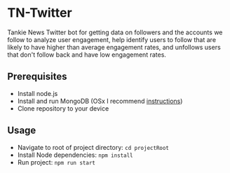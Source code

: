 # TN-Twitter
Tankie News Twitter bot for getting data on followers and the accounts we follow to analyze user engagement, help identify users to follow that are likely to have higher than average engagement rates, and unfollows users that don't follow back and have low engagement rates. 

## Prerequisites

* Install node.js
* Install and run MongoDB (OSx I recommend [instructions](https://zellwk.com/blog/install-mongodb/))
* Clone repository to your device

## Usage

* Navigate to root of project directory:
`cd projectRoot`
* Install Node dependencies:
`npm install` 
* Run project:
`npm run start`
